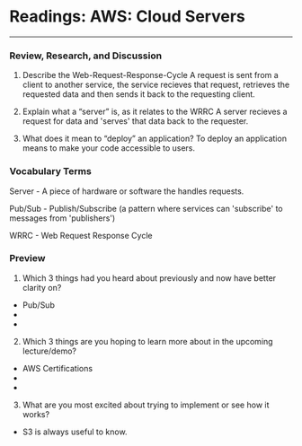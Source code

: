 # Readings: AWS: Cloud Servers
-------------------------------------------------

### Review, Research, and Discussion

1. Describe the Web-Request-Response-Cycle
  A request is sent from a client to another service, the service recieves that request, retrieves the requested data and then sends it back to the requesting client.

2. Explain what a “server” is, as it relates to the WRRC
  A server recieves a request for data and 'serves' that data back to the requester.

3. What does it mean to “deploy” an application?
  To deploy an application means to make your code accessible to users.

### Vocabulary Terms

Server - A piece of hardware or software the handles requests.

Pub/Sub - Publish/Subscribe (a pattern where services can 'subscribe' to messages from 'publishers')

WRRC - Web Request Response Cycle

### Preview

1. Which 3 things had you heard about previously and now have better clarity on?
  - Pub/Sub
  - 
  - 
2. Which 3 things are you hoping to learn more about in the upcoming lecture/demo?
  - AWS Certifications
  - 
  - 
3. What are you most excited about trying to implement or see how it works?
  - S3 is always useful to know.